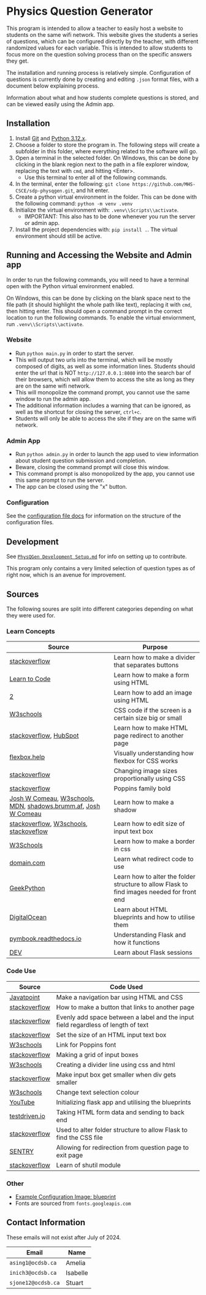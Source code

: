 # Physics Question Generator

This program is intended to allow a teacher to easily host a website to students on the same wifi network. This website gives the students a series of questions, which can be configured directly by the teacher, with different randomized values for each variable. This is intended to allow students to focus more on the question solving process than on the specific answers they get.

The installation and running process is relatively simple. Configuration of questions is currently done by creating and editing `.json` format files, with a document below explaining process.

Information about what and how students complete questions is stored, and can be viewed easily using the Admin app.

## Installation

1. Install [Git](https://git-scm.com/downloads) and [Python 3.12.x](https://www.python.org/downloads/).
2. Choose a folder to store the program in. The following steps will create a subfolder in this folder, where everything related to the software will go.
3. Open a terminal in the selected folder. On Windows, this can be done by clicking in the blank region next to the path in a file explorer window, replacing the text with `cmd`, and hitting \<Enter>.
    - Use this terminal to enter all of the following commands.
4. In the terminal, enter the following: `git clone https://github.com/MHS-CSCE/sdp-physqgen.git`, and hit enter.
5. Create a python virtual environment in the folder. This can be done with the following command: `python -m venv .venv`
6. Initialize the virtual environment with: `.venv\\Scripts\\activate`.
    - IMPORTANT: This also has to be done whenever you run the server or admin app.
7. Install the project dependencies with: `pip install .`. The virtual environment should still be active.

## Running and Accessing the Website and Admin app

In order to run the following commands, you will need to have a terminal open with the Python virtual environment enabled.

On Windows, this can be done by clicking on the blank space next to the file path (it should highlight the whole path like text), replacing it with `cmd`, then hitting enter. This should open a command prompt in the correct location to run the following commands. To enable the virtual enviornment, run `.venv\\Scripts\\activate`.

### Website

- Run `python main.py` in order to start the server.
- This will output two urls into the terminal, which will be mostly composed of digits, as well as some information lines. Students should enter the url that is NOT `http://127.0.0.1:8080` into the search bar of their browsers, which will allow them to access the site as long as they are on the same wifi network.
- This will monopolize the command prompt, you cannot use the same window to run the admin app.
- The additional information includes a warning that can be ignored, as well as the shortcut for closing the server, `ctrl+c`.
- Students will only be able to access the site if they are on the same wifi network.

### Admin App

- Run `python admin.py` in order to launch the app used to view information about student question submission and completion.
- Beware, closing the command prompt will close this window.
- This command prompt is also monopolized by the app, you cannot use this same prompt to run the server.
- The app can be closed using the "x" button.

### Configuration

See the [configuration file docs](https://github.com/MHS-CSCE/sdp-physqgen/blob/main/docs/Configuration%20Files.md) for information on the structure of the configuration files.

## Development

See [`PhysQGen Development Setup.md`](https://github.com/MHS-CSCE/sdp-physqgen/blob/main/docs/PhysQGen%20Development%20Setup.md) for info on setting up to contribute.

This program only contains a very limited selection of question types as of right now, which is an avenue for improvement.

## Sources

The following soures are split into different categories depending on what they were used for.

### Learn Concepts

|Source|Purpose|
|---|---|
|[stackoverflow](https://stackoverflow.com/questions/5119711/whats-the-easiest-way-to-put-space-between-2-side-by-side-buttons-in-asp-net)|Learn how to make a divider that separates buttons|
|[Learn to Code](https://learn.shayhowe.com/html-css/building-forms/)|Learn how to make a form using HTML|
|[2](https://learn.shayhowe.com/html-css/adding-media/ )|Learn how to add an image using HTML|
|[W3schools](https://www.w3schools.com/cssref/css3_pr_mediaquery.php)|CSS code if the screen is a certain size big or small|
|[stackoverflow](https://stackoverflow.com/questions/5411538/how-to-redirect-one-html-page-to-another-on-load), [HubSpot](https://blog.hubspot.com/website/html-redirect)|Learn how to make HTML page redirect to another page|
|[flexbox.help](https://flexbox.help/)|Visually understanding how flexbox for CSS works|
|[stackoverflow](https://stackoverflow.com/questions/15685666/changing-image-sizes-proportionally-using-css)|Changing image sizes proportionally using CSS|
|[stackoverflow](https://stackoverflow.com/questions/54151849/font-family-poppins-not-working-properly-on-my-website-when-it-loads)|Poppins family bold|
|[Josh W Comeau](https://www.joshwcomeau.com/css/designing-shadows/), [W3schools](https://www.w3schools.com/css/css3_shadows.asp), [MDN](https://developer.mozilla.org/en-US/docs/Web/CSS/filter-function/drop-shadow), [shadows.brumm.af](https://shadows.brumm.af/), [Josh W Comeau](https://www.joshwcomeau.com/shadow-palette/)|Learn how to make a shadow|
|[stackoverflow](https://stackoverflow.com/questions/2125509/how-do-i-set-the-size-of-an-html-text-box), [W3schools](https://www.w3schools.com/tags/att_input_size.asp), [stackoveflow](https://stackoverflow.com/questions/28127184/font-size-of-html-form-submit-button-cannot-be-changed)|Learn how to edit size of input text box|
|[W3Schools](https://www.w3schools.com/css/css_border.asp)|Learn how to make a border in css|
|[domain.com](https://www.domain.com/blog/what-is-a-redirect/#:~:text=There%20is%20a%20simple%20difference,that%20it%20is%20only%20temporary)|Learn what redirect code to use|
|[GeekPython](https://geekpython.in/render-images-from-flask)|Learn how to alter the folder structure to allow Flask to find images needed for front end|
|[DigitalOcean](https://www.digitalocean.com/community/tutorials/how-to-make-a-web-application-using-flask-in-python-3)|Learn about HTML blueprints and how to utilise them|
|[pymbook.readthedocs.io](https://pymbook.readthedocs.io/en/latest/flask.html#:~:text=Flask%20is%20a%20web%20framework,application%20or%20a%20commercial%20website.)|Understanding Flask and how it functions|
|[DEV](https://dev.to/sachingeek/session-in-flask-store-user-specific-data-on-server-28ap)|Learn about Flask sessions|

### Code Use

|Source|Code Used|
|---|---|
|[Javatpoint](https://www.javatpoint.com/how-to-make-a-navigation-bar-in-html)|Make a navigation bar using HTML and CSS|
|[stackoverflow](https://stackoverflow.com/questions/2906582/how-do-i-create-an-html-button-that-acts-like-a-link)|How to make a button that links to another page|
|[stackoverflow](https://stackoverflow.com/questions/17275707/how-do-i-evenly-add-space-between-a-label-and-the-input-field-regardless-of-leng)|Evenly add space between a label and the input field regardless of length of text|
|[stackoverflow](https://stackoverflow.com/questions/2125509/how-do-i-set-the-size-of-an-html-text-box)|Set the size of an HTML input text box|
|[W3schools](https://www.w3schools.com/howto/tryit.asp?font=Poppins)|Link for Poppins font|
|[stackoverflow](https://stackoverflow.com/questions/1775532/css-grid-system-for-forms-multi-column)|Making a grid of input boxes|
|[W3schools](https://www.w3schools.com/howto/howto_css_dividers.asp)|Creating a divider line using css and html|
|[stackoverflow](https://stackoverflow.com/questions/27891246/input-box-must-resize-when-div-gets-smaller)|Make input box get smaller when div gets smaller|
|[W3schools](https://www.w3schools.com/howto/howto_css_text_selection.asp)|Change text selection colour|
|[YouTube](https://youtu.be/dam0GPOAvVI?si=ndIpkOHmjgGOKBiR&t=2842)|Initializing flask app and utilising the blueprints|
|[testdriven.io](https://testdriven.io/blog/flask-sessions/)|Taking HTML form data and sending to back end|
|[stackoverflow](https://stackoverflow.com/questions/22259847/application-not-picking-up-css-file-flask-python)|Used to alter folder structure to allow Flask to find the CSS file|
|[SENTRY](https://sentry.io/answers/redirect-to-a-url-in-flask/#:~:text=Redirection%20in%20Flask%20can%20be,same%20application%20and%20external%20websites)|Allowing for redirection from question page to exit page|
|[stackoverflow](https://stackoverflow.com/questions/11903037/copy-all-jpg-file-in-a-directory-to-another-directory-in-python)|Learn of shutil module|

### Other

- [Example Configuration Image: blueprint](https://blog.blueprintprep.com/mcat/free-mcat-practice-question-physics/)
- Fonts are sourced from `fonts.googleapis.com`

## Contact Information

These emails will not exist after July of 2024.

| Email | Name |
|---|---|
| `asing1@ocdsb.ca` | Amelia |
| `inich3@ocdsb.ca` | Isabelle |
| `sjone12@ocdsb.ca` | Stuart |
